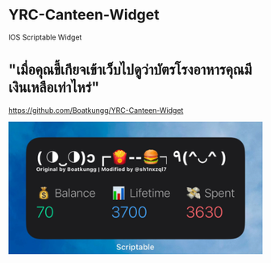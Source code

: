 # YRC-Canteen-Widget
IOS Scriptable Widget

# "เมื่อคุณขี้เกียจเข้าเว็บไปดูว่าบัตรโรงอาหารคุณมีเงินเหลือเท่าไหร่"
https://github.com/Boatkungg/YRC-Canteen-Widget


![Dark Mode](images/dark.png)
